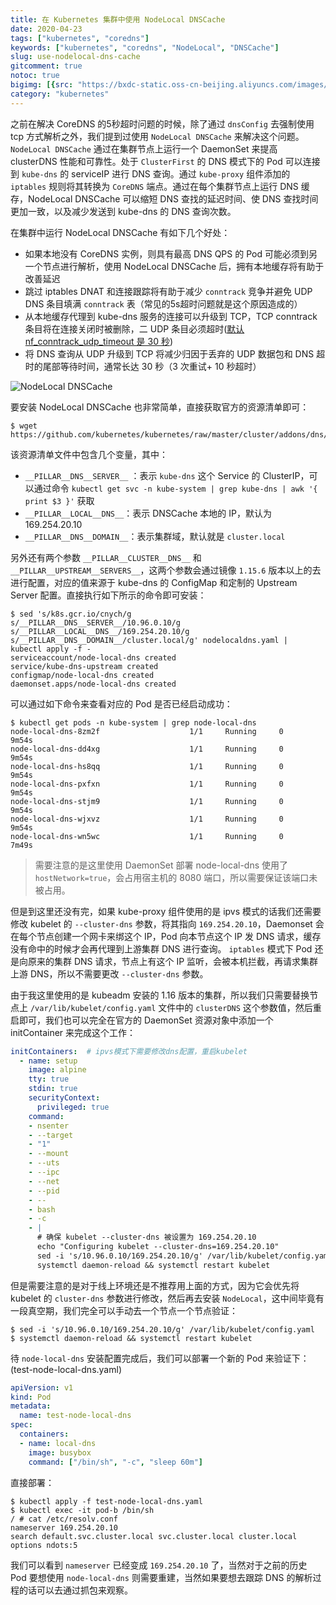```yaml
---
title: 在 Kubernetes 集群中使用 NodeLocal DNSCache
date: 2020-04-23
tags: ["kubernetes", "coredns"]
keywords: ["kubernetes", "coredns", "NodeLocal", "DNSCache"]
slug: use-nodelocal-dns-cache
gitcomment: true
notoc: true
bigimg: [{src: "https://bxdc-static.oss-cn-beijing.aliyuncs.com/images/20200423130200.png", desc: "Cairns City QLD, Australia"}]
category: "kubernetes"
---
```

之前在解决 CoreDNS 的5秒超时问题的时候，除了通过 `dnsConfig` 去强制使用 tcp 方式解析之外，我们提到过使用 `NodeLocal DNSCache` 来解决这个问题。`NodeLocal DNSCache` 通过在集群节点上运行一个 DaemonSet 来提高 clusterDNS 性能和可靠性。处于 `ClusterFirst` 的 DNS 模式下的 Pod 可以连接到 `kube-dns` 的 serviceIP 进行 DNS 查询。通过 `kube-proxy` 组件添加的 `iptables` 规则将其转换为 `CoreDNS` 端点。通过在每个集群节点上运行 DNS 缓存，NodeLocal DNSCache 可以缩短 DNS 查找的延迟时间、使 DNS 查找时间更加一致，以及减少发送到 kube-dns 的 DNS 查询次数。

<!--more-->

在集群中运行 NodeLocal DNSCache 有如下几个好处：

* 如果本地没有 CoreDNS 实例，则具有最高 DNS QPS 的 Pod 可能必须到另一个节点进行解析，使用 NodeLocal DNSCache 后，拥有本地缓存将有助于改善延迟
* 跳过 iptables DNAT 和连接跟踪将有助于减少 `conntrack` 竞争并避免 UDP DNS 条目填满 `conntrack` 表（常见的5s超时问题就是这个原因造成的）
* 从本地缓存代理到 kube-dns 服务的连接可以升级到 TCP，TCP conntrack 条目将在连接关闭时被删除，二 UDP 条目必须超时([默认 nf_conntrack_udp_timeout 是 30 秒](https://www.kernel.org/doc/Documentation/networking/nf_conntrack-sysctl.txt))
* 将 DNS 查询从 UDP 升级到 TCP 将减少归因于丢弃的 UDP 数据包和 DNS 超时的尾部等待时间，通常长达 30 秒（3 次重试+ 10 秒超时）


![NodeLocal DNSCache](https://bxdc-static.oss-cn-beijing.aliyuncs.com/images/20200423111434.png)

要安装 NodeLocal DNSCache 也非常简单，直接获取官方的资源清单即可：
```shell
$ wget https://github.com/kubernetes/kubernetes/raw/master/cluster/addons/dns/nodelocaldns/nodelocaldns.yaml
```

该资源清单文件中包含几个变量，其中：

* `__PILLAR__DNS__SERVER__` ：表示 `kube-dns` 这个 Service 的 ClusterIP，可以通过命令 `kubectl get svc -n kube-system | grep kube-dns | awk '{ print $3 }'` 获取
* `__PILLAR__LOCAL__DNS__`：表示 DNSCache 本地的 IP，默认为 169.254.20.10
* `__PILLAR__DNS__DOMAIN__`：表示集群域，默认就是 `cluster.local`

另外还有两个参数 `__PILLAR__CLUSTER__DNS__` 和 `__PILLAR__UPSTREAM__SERVERS__`，这两个参数会通过镜像 `1.15.6` 版本以上的去进行配置，对应的值来源于 kube-dns 的 ConfigMap 和定制的 Upstream Server 配置。直接执行如下所示的命令即可安装：
```shell
$ sed 's/k8s.gcr.io/cnych/g
s/__PILLAR__DNS__SERVER__/10.96.0.10/g
s/__PILLAR__LOCAL__DNS__/169.254.20.10/g
s/__PILLAR__DNS__DOMAIN__/cluster.local/g' nodelocaldns.yaml |
kubectl apply -f -
serviceaccount/node-local-dns created
service/kube-dns-upstream created
configmap/node-local-dns created
daemonset.apps/node-local-dns created
```

可以通过如下命令来查看对应的 Pod 是否已经启动成功：
```shell
$ kubectl get pods -n kube-system | grep node-local-dns
node-local-dns-8zm2f                    1/1     Running     0          9m54s
node-local-dns-dd4xg                    1/1     Running     0          9m54s
node-local-dns-hs8qq                    1/1     Running     0          9m54s
node-local-dns-pxfxn                    1/1     Running     0          9m54s
node-local-dns-stjm9                    1/1     Running     0          9m54s
node-local-dns-wjxvz                    1/1     Running     0          9m54s
node-local-dns-wn5wc                    1/1     Running     0          7m49s
```

> 需要注意的是这里使用 DaemonSet 部署 node-local-dns 使用了 `hostNetwork=true`，会占用宿主机的 8080 端口，所以需要保证该端口未被占用。

但是到这里还没有完，如果 kube-proxy 组件使用的是 ipvs 模式的话我们还需要修改 kubelet 的 `--cluster-dns` 参数，将其指向 `169.254.20.10`，Daemonset 会在每个节点创建一个网卡来绑这个 IP，Pod 向本节点这个 IP 发 DNS 请求，缓存没有命中的时候才会再代理到上游集群 DNS 进行查询。
`iptables` 模式下 Pod 还是向原来的集群 DNS 请求，节点上有这个 IP 监听，会被本机拦截，再请求集群上游 DNS，所以不需要更改 `--cluster-dns` 参数。

<!--adsense-text-->

由于我这里使用的是 kubeadm 安装的 1.16 版本的集群，所以我们只需要替换节点上 `/var/lib/kubelet/config.yaml` 文件中的 `clusterDNS` 这个参数值，然后重启即可，我们也可以完全在官方的 DaemonSet 资源对象中添加一个 initContainer 来完成这个工作：
```yaml
initContainers:  # ipvs模式下需要修改dns配置，重启kubelet
  - name: setup
    image: alpine
    tty: true
    stdin: true
    securityContext:
      privileged: true
    command:
    - nsenter
    - --target
    - "1"
    - --mount
    - --uts
    - --ipc
    - --net
    - --pid
    - --
    - bash
    - -c
    - |
      # 确保 kubelet --cluster-dns 被设置为 169.254.20.10
      echo "Configuring kubelet --cluster-dns=169.254.20.10"
      sed -i 's/10.96.0.10/169.254.20.10/g' /var/lib/kubelet/config.yaml
      systemctl daemon-reload && systemctl restart kubelet
```

但是需要注意的是对于线上环境还是不推荐用上面的方式，因为它会优先将 kubelet 的 `cluster-dns` 参数进行修改，然后再去安装 `NodeLocal`，这中间毕竟有一段真空期，我们完全可以手动去一个节点一个节点验证：
```shell
$ sed -i 's/10.96.0.10/169.254.20.10/g' /var/lib/kubelet/config.yaml
$ systemctl daemon-reload && systemctl restart kubelet
```

待 `node-local-dns` 安装配置完成后，我们可以部署一个新的 Pod 来验证下：(test-node-local-dns.yaml)
```yaml
apiVersion: v1
kind: Pod
metadata:
  name: test-node-local-dns
spec:
  containers:
  - name: local-dns
    image: busybox
    command: ["/bin/sh", "-c", "sleep 60m"]
```

直接部署：
```shell
$ kubectl apply -f test-node-local-dns.yaml
$ kubectl exec -it pod-b /bin/sh
/ # cat /etc/resolv.conf
nameserver 169.254.20.10
search default.svc.cluster.local svc.cluster.local cluster.local
options ndots:5
```

我们可以看到 `nameserver` 已经变成 `169.254.20.10` 了，当然对于之前的历史 Pod 要想使用 `node-local-dns` 则需要重建，当然如果要想去跟踪 DNS 的解析过程的话可以去通过抓包来观察。

<!--adsense-self-->
